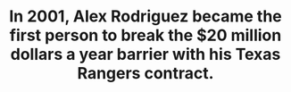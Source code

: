 ---
title:      
  - In 2001, Alex Rodriguez became the first person to break the $20 million dollars a year barrier with his Texas Rangers contract.
secondary:
  - He was 25 during that signing. It was the largest sports contract in baseball history&#58; 10 years, $252 million dollars.
reference:
  - http://www.baseball-reference.com/leaders/leaders_salaries.shtml
---